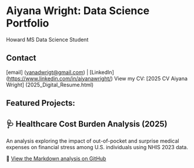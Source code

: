 # Aiyana Wright: Data Science Portfolio 
Howard MS Data Science Student 
## Contact 
[email] (yanadwrigt@gmail.com) | [LinkedIn] (https://www.linkedin.com/in/aiyanawright/)
View my CV: [2025 CV Aiyana Wright] (2025_Digital_Resume.html) 

## Featured Projects: 

## 🩺 Healthcare Cost Burden Analysis (2025)

An analysis exploring the impact of out-of-pocket and surprise medical expenses on financial stress among U.S. individuals using NHIS 2023 data. 

📄 [View the Markdown analysis on GitHub](https://github.com/aiyanaw1/aiyanaw1.github.io/blob/7bdd65d6079ef21fd69ec20e4d225cb55556b04b/Final.md)

